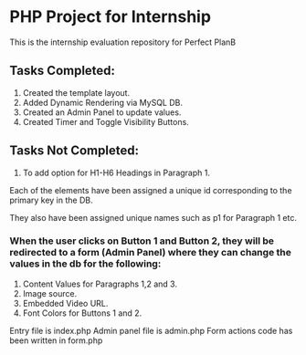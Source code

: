 # PHP Project for Internship
This is the internship evaluation repository for Perfect PlanB

## Tasks Completed:
1. Created the template layout.
2. Added Dynamic Rendering via MySQL DB.
3. Created an Admin Panel to update values.
4. Created Timer and Toggle Visibility Buttons.

## Tasks Not Completed:
1. To add option for H1-H6 Headings in Paragraph 1.

Each of the elements have been assigned a unique id corresponding to the primary key in the DB.

They also have been assigned unique names such as p1 for Paragraph 1 etc.

### When the user clicks on Button 1 and Button 2, they will be redirected to a form (Admin Panel) where they can change the values in the db for the following:
1. Content Values for Paragraphs 1,2 and 3.
2. Image source.
3. Embedded Video URL.
4. Font Colors for Buttons 1 and 2.

Entry file is index.php
Admin panel file is admin.php
Form actions code has been written in form.php
